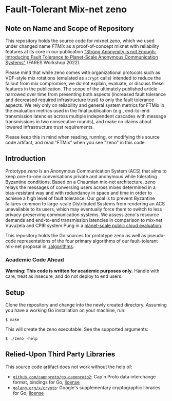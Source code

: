 # Fault-Tolerant Mix-net zeno


## Note on Name and Scope of Repository

This repository holds the source code for mixnet *zeno*, which we used under changed name *FTMix* as a
proof-of-concept mixnet with reliability features at its core in our publication
["Strong Anonymity is not Enough: Introducing Fault Tolerance to Planet-Scale Anonymous Communication Systems"](https://dl.acm.org/doi/10.1145/3465481.3469189)
(FARES Workshop 2022).

Please mind that while zeno comes with organizational protocols such as VDF-style mix rotations (emulated
as `scrypt` calls) intended to reduce the fallout from mix compromise, we do not explain, evaluate, or
discuss these features in the publication. The scope of the ultimately published article narrowed over
time from presenting both aspects (increased fault tolerance and decreased required infrastructure trust)
to only the fault tolerance aspects. We rely only on reliability and general system metrics for FTMix in
the evaluation metrics used in the final publication (e.g., end-to-end transmission latencies across
multiple independent cascades with message transmissions in two consecutive rounds), and make no claims
about lowered infrastructure trust requirements.

Please keep this in mind when reading, running, or modifying this source code artifact, and read "FTMix"
when you see "zeno" in this code.


## Introduction

Prototype *zeno* is an Anonymous Communication System (ACS) that aims to keep one-to-one conversations private and
anonymous while tolerating Byzantine conditions. Based on a Chaumian mix-net architecture, zeno relays the
messages of conversing users across mixes determined in a bias-resistant way and with redundancy in space and time in
order to achieve a high level of fault tolerance. Our goal is to prevent Byzantine failures common to large-scale
Distributed Systems from rendering an ACS unavailable to its users, which may eventually force them to switch to less
privacy-preserving communication systems. We assess zeno's resource demands and end-to-end transmission latencies
in comparison to mix-net Vuvuzela and CPIR system Pung in a
[planet-scale public cloud evaluation](https://github.com/numbleroot/acs-eval-2019).

This repository holds the Go sources for prototype zeno as well as pseudo-code representations of the four primary
algorithms of our fault-tolerant mix-net proposal in [./algorithms](https://github.com/numbleroot/zeno/tree/master/algorithms).


### Academic Code Ahead

**Warning: This code is written for academic purposes only.** Handle with care, treat as insecure, and do not deploy
to end users.


## Setup

Clone the repository and change into the newly created directory. Assuming you have a working Go installation on
your machine, run:
```
$ make
```

This will create the zeno executable. See the supported arguments:
```
$ ./zeno -help
```


## Relied-Upon Third Party Libraries

This source code artifact does not work without the help of:
* [`github.com/capnproto/go-capnproto2`](https://github.com/capnproto/go-capnproto2): Cap'n Proto data interchange format, bindings for Go, [license](https://github.com/capnproto/go-capnproto2/blob/cd831da3dc6103dbab14ea35458a2517e4cd0343/LICENSE)
* [`golang.org/x/crypto`](https://cs.opensource.google/go/x/crypto): Google's supplementary cryptographic libraries for Go, [license](https://cs.opensource.google/go/x/crypto/+/master:LICENSE;drc=a1a18262106c9dba0a8e319d02983a41ca82f3e3)
